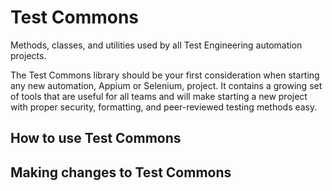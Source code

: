 # Test Commons
Methods, classes, and utilities used by all Test Engineering automation projects. 

The Test Commons library should be your first consideration when starting any new automation, Appium or Selenium, project. It contains a growing set of tools that are useful for all teams and will make starting a new project with proper security, formatting, and peer-reviewed testing methods easy. 

## How to use Test Commons

## Making changes to Test Commons

